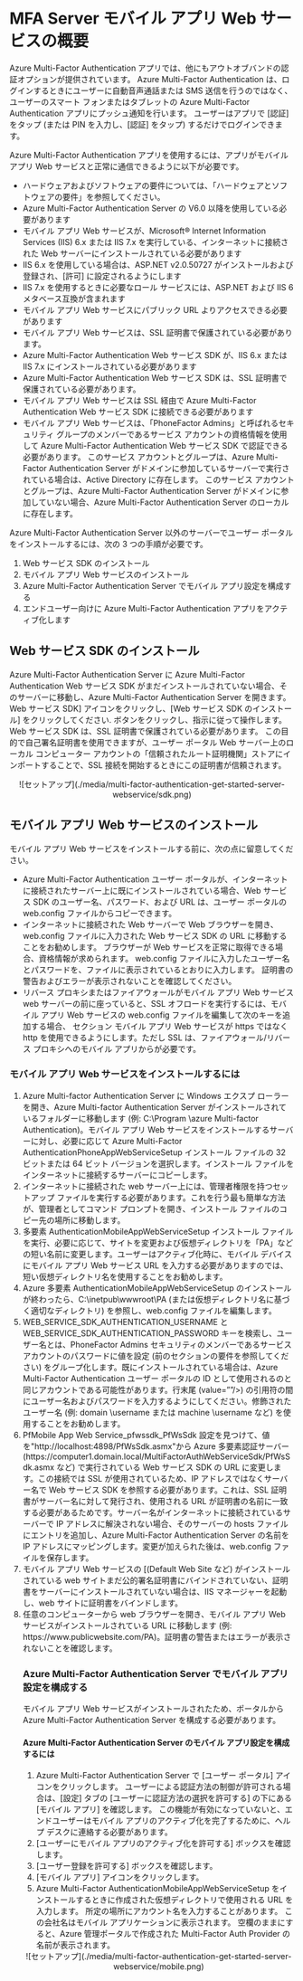 <properties 
    pageTitle="MFA Server モバイル アプリ Web サービスの概要" 
    description="Azure Multi-Factor Authentication アプリでは、他にもアウトオブバンドの認証オプションが提供されています。これにより MFA Server で、ユーザーへのプッシュ通知を許可できます。" 
    services="multi-factor-authentication" 
    documentationCenter="" 
    authors="billmath" 
    manager="stevenpo" 
    editor="curtland"/>

<tags 
    ms.service="multi-factor-authentication" 
    ms.workload="identity" 
    ms.tgt_pltfrm="na" 
    ms.devlang="na" 
    ms.topic="article" 
    ms.date="12/01/2015" 
    ms.author="billmath"/>


# MFA Server モバイル アプリ Web サービスの概要

Azure Multi-Factor Authentication アプリでは、他にもアウトオブバンドの認証オプションが提供されています。 Azure Multi-Factor Authentication は、ログインするときにユーザーに自動音声通話または SMS 送信を行うのではなく、ユーザーのスマート フォンまたはタブレットの Azure Multi-Factor Authentication アプリにプッシュ通知を行います。 ユーザーはアプリで [認証] をタップ (または PIN を入力し、[認証] をタップ) するだけでログインできます。

Azure Multi-Factor Authentication アプリを使用するには、アプリがモバイル アプリ Web サービスと正常に通信できるように以下が必要です。

- ハードウェアおよびソフトウェアの要件については、「ハードウェアとソフトウェアの要件」を参照してください。
- Azure Multi-Factor Authentication Server の V6.0 以降を使用している必要があります
- モバイル アプリ Web サービスが、Microsoft® Internet Information Services (IIS) 6.x または IIS 7.x を実行している、インターネットに接続された Web サーバーにインストールされている必要があります
- IIS 6.x を使用している場合は、ASP.NET v2.0.50727 がインストールおよび登録され、[許可] に設定されるようにします
- IIS 7.x を使用するときに必要なロール サービスには、ASP.NET および IIS 6 メタベース互換が含まれます
- モバイル アプリ Web サービスにパブリック URL よりアクセスできる必要があります
- モバイル アプリ Web サービスは、SSL 証明書で保護されている必要があります。
- Azure Multi-Factor Authentication Web サービス SDK が、IIS 6.x または IIS 7.x にインストールされている必要があります
- Azure Multi-Factor Authentication Web サービス SDK は、SSL 証明書で保護されている必要があります。
- モバイル アプリ Web サービスは SSL 経由で Azure Multi-Factor Authentication Web サービス SDK に接続できる必要があります
- モバイル アプリ Web サービスは、「PhoneFactor Admins」と呼ばれるセキュリティ グループのメンバーであるサービス アカウントの資格情報を使用して Azure Multi-Factor Authentication Web サービス SDK で認証できる必要があります。 このサービス アカウントとグループは、Azure Multi-Factor Authentication Server がドメインに参加しているサーバーで実行されている場合は、Active Directory に存在します。 このサービス アカウントとグループは、Azure Multi-Factor Authentication Server がドメインに参加していない場合、Azure Multi-Factor Authentication Server のローカルに存在します。


Azure Multi-Factor Authentication Server 以外のサーバーでユーザー ポータルをインストールするには、次の 3 つの手順が必要です。

1. Web サービス SDK のインストール
2. モバイル アプリ Web サービスのインストール
3. Azure Multi-Factor Authentication Server でモバイル アプリ設定を構成する
4. エンドユーザー向けに Azure Multi-Factor Authentication アプリをアクティブ化します

## Web サービス SDK のインストール

Azure Multi-Factor Authentication Server に Azure Multi-Factor Authentication Web サービス SDK がまだインストールされていない場合、そのサーバーに移動し、Azure Multi-Factor Authentication Server を開きます。 Web サービス SDK] アイコンをクリックし、[Web サービス SDK のインストール] をクリックしてください. ボタンをクリックし、指示に従って操作します。 Web サービス SDK は、SSL 証明書で保護されている必要があります。 この目的で自己署名証明書を使用できますが、ユーザー ポータル Web サーバー上のローカル コンピューター アカウントの「信頼されたルート証明機関」ストアにインポートすることで、SSL 接続を開始するときにこの証明書が信頼されます。

<center>![セットアップ](./media/multi-factor-authentication-get-started-server-webservice/sdk.png)</center>

## モバイル アプリ Web サービスのインストール

モバイル アプリ Web サービスをインストールする前に、次の点に留意してください。

- Azure Multi-Factor Authentication ユーザー ポータルが、インターネットに接続されたサーバー上に既にインストールされている場合、Web サービス SDK のユーザー名、パスワード、および URL は、ユーザー ポータルの web.config ファイルからコピーできます。
- インターネットに接続された Web サーバーで Web ブラウザーを開き、web.config ファイルに入力された Web サービス SDK の URL に移動することをお勧めします。 ブラウザーが Web サービスを正常に取得できる場合、資格情報が求められます。 web.config ファイルに入力したユーザー名とパスワードを、ファイルに表示されているとおりに入力します。 証明書の警告およびエラーが表示されないことを確認してください。
- リバース プロキシまたはファイアウォールがモバイル アプリ Web サービス web サーバーの前に座っていると、SSL オフロードを実行するには、モバイル アプリ Web サービスの web.config ファイルを編集して次のキーを追加する場合、 <appSettings> セクション モバイル アプリ Web サービスが https ではなく http を使用できるようにします。ただし SSL は、ファイアウォール/リバース プロキシへのモバイル アプリからが必要です。 <add key="SSL_REQUIRED" value="false"/>

### モバイル アプリ Web サービスをインストールするには

<ol>
<li>Azure Multi-factor Authentication Server に Windows エクスプ ローラーを開き、Azure Multi-factor Authentication Server がインストールされているフォルダーに移動します (例: C:\Program \azure Multi-factor Authentication)。モバイル アプリ Web サービスをインストールするサーバーに対し、必要に応じて Azure Multi-Factor AuthenticationPhoneAppWebServiceSetup インストール ファイルの 32 ビットまたは 64 ビット バージョンを選択します。インストール ファイルをインターネットに接続するサーバーにコピーします。</li>

<li>インターネットに接続された web サーバー上には、管理者権限を持つセットアップ ファイルを実行する必要があります。これを行う最も簡単な方法が、管理者としてコマンド プロンプトを開き、インストール ファイルのコピー先の場所に移動します。</li>

<li>多要素 AuthenticationMobileAppWebServiceSetup インストール ファイルを実行、必要に応じて、サイトを変更および仮想ディレクトリを「PA」などの短い名前に変更します。ユーザーはアクティブ化時に、モバイル デバイスにモバイル アプリ Web サービス URL を入力する必要がありますのでは、短い仮想ディレクトリ名を使用することをお勧めします。</li>

<li>Azure 多要素 AuthenticationMobileAppWebServiceSetup のインストールが終わったら、C:\inetpub\wwwroot\PA (または仮想ディレクトリ名に基づく適切なディレクトリ) を参照し、web.config ファイルを編集します。</li>

<li>WEB_SERVICE_SDK_AUTHENTICATION_USERNAME と WEB_SERVICE_SDK_AUTHENTICATION_PASSWORD キーを検索し、ユーザー名とは、PhoneFactor Admins セキュリティのメンバーであるサービス アカウントのパスワードに値を設定 (前のセクションの要件を参照してください) をグループ化します。既にインストールされている場合は、Azure Multi-Factor Authentication ユーザー ポータルの ID として使用されるのと同じアカウントである可能性があります。行末尾 (value=””/>) の引用符の間にユーザー名およびパスワードを入力するようにしてください。修飾されたユーザー名 (例: domain \username または machine \username など) を使用することをお勧めします。</li>

<li>PfMobile App Web Service_pfwssdk_PfWsSdk 設定を見つけて、値を"http://localhost:4898/PfWsSdk.asmx"から Azure 多要素認証サーバー (https://computer1.domain.local/MultiFactorAuthWebServiceSdk/PfWsSdk.asmx など) で実行されている Web サービス SDK の URL に変更します。この接続では SSL が使用されているため、IP アドレスではなくサーバー名で Web サービス SDK を参照する必要があります。これは、SSL 証明書がサーバー名に対して発行され、使用される URL が証明書の名前に一致する必要があるためです。サーバー名がインターネットに接続されているサーバーで IP アドレスに解決されない場合、そのサーバーの hosts ファイルにエントリを追加し、Azure Multi-Factor Authentication Server の名前を IP アドレスにマッピングします。変更が加えられた後は、web.config ファイルを保存します。</li>

<li>モバイル アプリ Web サービスの [(Default Web Site など) がインストールされている web サイトまだ公的署名証明書にバインドされていない、証明書をサーバーにインストールされていない場合は、IIS マネージャーを起動し、web サイトに証明書をバインドします。</li>

<li>任意のコンピューターから web ブラウザーを開き、モバイル アプリ Web サービスがインストールされている URL に移動します (例: https://www.publicwebsite.com/PA)。証明書の警告またはエラーが表示されないことを確認します。</li>

### Azure Multi-Factor Authentication Server でモバイル アプリ設定を構成する

モバイル アプリ Web サービスがインストールされたため、ポータルから Azure Multi-Factor Authentication Server を構成する必要があります。

#### Azure Multi-Factor Authentication Server のモバイル アプリ設定を構成するには

1. Azure Multi-Factor Authentication Server で [ユーザー ポータル] アイコンをクリックします。 ユーザーによる認証方法の制御が許可される場合は、[設定] タブの [ユーザーに認証方法の選択を許可する] の下にある [モバイル アプリ] を確認します。 この機能が有効になっていないと、エンドユーザーはモバイル アプリのアクティブ化を完了するために、ヘルプ デスクに連絡する必要があります。
2. [ユーザーにモバイル アプリのアクティブ化を許可する] ボックスを確認します。
3. [ユーザー登録を許可する] ボックスを確認します。
4. [モバイル アプリ] アイコンをクリックします。
5. Azure Multi-Factor AuthenticationMobileAppWebServiceSetup をインストールするときに作成された仮想ディレクトリで使用される URL を入力します。 所定の場所にアカウント名を入力することがあります。 この会社名はモバイル アプリケーションに表示されます。 空欄のままにすると、Azure 管理ポータルで作成された Multi-Factor Auth Provider の名前が表示されます。



<center>![セットアップ](./media/multi-factor-authentication-get-started-server-webservice/mobile.png)</center>






